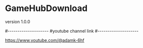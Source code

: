 # GameHubDownload

version 1.0.0

#---------------------
#youtube channel link
#---------------------

https://www.youtube.com/@adamk-6hf
